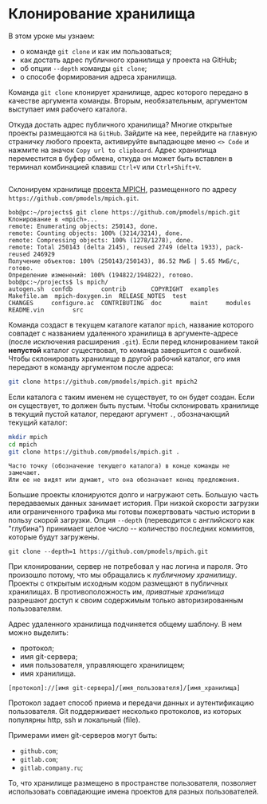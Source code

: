 # Клонирование хранилища

В этом уроке мы узнаем:
* о команде `git clone` и как им пользоваться;
* как достать адрес публичного хранилища у проекта на GitHub;
* об опции `--depth` команды `git clone`;
* о способе формирования адреса хранилища.

<!-- О команде `git clone` -->
Команда `git clone` клонирует хранилище, адрес которого передано в качестве аргумента команды.
Вторым, необязательным, аргументом выступает имя рабочего каталога.

Откуда достать адрес публичного хранилища?
Многие открытые проекты размещаются на `GitHub`.
Зайдите на нее, перейдите на главную страничку любого проекта, активируйте выпадающее меню `<> Code` и нажмите на значок `Copy url to clipboard`.
Адрес хранилища переместится в буфер обмена, откуда он может быть вставлен в терминал комбинацией клавиш `Ctrl+V` или `Ctrl+Shift+V`.

```{figure} ./images/get-address-from-github.png
```

<!-- Пример клонирования удаленного репозитория -->
Склонируем хранилище [проекта MPICH](https://github.com/pmodels/mpich), размещенного по адресу `https://github.com/pmodels/mpich.git`.
```console
bob@pc:~/projects$ git clone https://github.com/pmodels/mpich.git
Клонирование в «mpich»...
remote: Enumerating objects: 250143, done.
remote: Counting objects: 100% (3214/3214), done.
remote: Compressing objects: 100% (1278/1278), done.
remote: Total 250143 (delta 2145), reused 2749 (delta 1933), pack-reused 246929
Получение объектов: 100% (250143/250143), 86.52 МиБ | 5.65 МиБ/с, готово.
Определение изменений: 100% (194822/194822), готово.
bob@pc:~/projects$ ls mpich/
autogen.sh  confdb        contrib       COPYRIGHT  examples  Makefile.am  mpich-doxygen.in  RELEASE_NOTES  test
CHANGES     configure.ac  CONTRIBUTING  doc        maint     modules      README.vin        src
```

Команда создаст в текущем каталоге каталог `mpich`, название которого совпадет с названием удаленного хранилища в аргументе-адресе (после исключения расширения `.git`).
Если перед клонированием такой **непустой** каталог существовал, то команда завершится с ошибкой.
Чтобы склонировать хранилище в другой рабочий каталог, его имя передают в команду аргументом после адреса:
``` bash
git clone https://github.com/pmodels/mpich.git mpich2
```
Если каталога с таким именем не существует, то он будет создан.
Если он существует, то должен быть пустым.
Чтобы склонировать хранилище в текущий пустой каталог, передают аргумент `.`, обозначающий текущий каталог:
``` bash
mkdir mpich
cd mpich
git clone https://github.com/pmodels/mpich.git .
```

```{warning}
Часто точку (обозначение текущего каталога) в конце команды не замечают.
Или ее не видят или думают, что она обозначает конец предложения.
```

<!-- Клонирование только части истории -->
Большие проекты клонируются долго и нагружают сеть.
Большую часть передаваемых данных занимает история.
При низкой скорости загрузки или ограниченного трафика мы готовы пожертвовать частью истории в пользу скорой загрузки.
Опция `--depth` (переводится с английского как "глубина") принимает целое число -- количество последних коммитов, которые будут загружены.
```
git clone --depth=1 https://github.com/pmodels/mpich.git
```

При клонировании, сервер не потребовал у нас логина и пароля.
Это произошло потому, что мы обращались к *публичному хранилищу*.
Проекты с открытым исходным кодом размещают в публичных хранилищах.
В противоположность им, *приватные хранилища* разрешают доступ к своим содержимым только авторизированным пользователям.

<!-- Адрес удаленного хранилища -->
Адрес удаленного хранилища подчиняется общему шаблону.
В нем можно выделить:
* протокол;
* имя git-сервера;
* имя пользователя, управляющего хранилищем;
* имя хранилища.

`[протокол]://[имя git-сервера]/[имя_пользователя]/[имя_хранилища]`

<!-- Про протокол -->
Протокол задает способ приема и передачи данных и аутентификацию пользователя.
Git поддерживает несколько протоколов, из которых популярны http, ssh и локальный (file).

<!-- Имя сервера -->
Примерами имен git-серверов могут быть:
* `github.com`;
* `gitlab.com`;
* `gitlab.company.ru`;

<!-- Имя пользователя и хранилища -->
То, что хранилище размещено в пространстве пользователя, позволяет использовать совпадающие имена проектов для разных пользователей.

```{figure} ./images/repo-address.png
```
